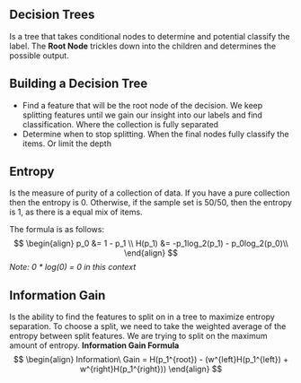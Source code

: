 ## Decision Trees
Is a tree that takes conditional nodes to determine and potential classify the label. The **Root Node** trickles down into the children and determines the possible output.

## Building a Decision Tree
* Find a feature that will be the root node of the decision. We keep splitting features until we gain our insight into our labels and find classification. Where the collection is fully separated 
* Determine when to stop splitting. When the final nodes fully classify the items. Or limit the depth

## Entropy
Is the measure of purity of a collection of data. If you have a pure collection then the entropy is 0. Otherwise, if the sample set is 50/50, then the entropy is 1, as there is a equal mix of items.

The formula is as follows:
$$
\begin{align}
p_0 &= 1 - p_1 \\
H(p_1) &= -p_1log_2(p_1) - p_0log_2(p_0)\\
\end{align}
$$
_Note: 0 * log(0) = 0 in this context_

## Information Gain
Is the ability to find the features to split on in a tree to maximize entropy separation.
To choose a split, we need to take the weighted average of the entropy between split features. We are trying to split on the maximum amount of entropy.
**Information Gain Formula**
$$
\begin{align}
Information\ Gain = H(p_1^{root}) - (w^{left}H(p_1^{left}) + w^{right}H(p_1^{right}))
\end{align}
$$